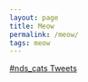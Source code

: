 ```yaml
---
layout: page
title: Meow
permalink: /meow/
tags: meow
---
```



<a class="twitter-timeline"  href="https://twitter.com/hashtag/nds_cats" data-widget-id="965189452309020672">#nds_cats Tweets</a>
<script>!function(d,s,id){var js,fjs=d.getElementsByTagName(s)[0],p=/^http:/.test(d.location)?'http':'https';if(!d.getElementById(id)){js=d.createElement(s);js.id=id;js.src=p+"://platform.twitter.com/widgets.js";fjs.parentNode.insertBefore(js,fjs);}}(document,"script","twitter-wjs");</script>
          



